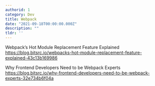 ```yaml
---
authorid: 1
category: Dev
title: Webpack
date: "2021-09-18T00:00:00.000Z"
description: ""
tldr: ''
---
```


Webpack’s Hot Module Replacement Feature Explained
https://blog.bitsrc.io/webpacks-hot-module-replacement-feature-explained-43c13b169986


Why Frontend Developers Need to be Webpack Experts
https://blog.bitsrc.io/why-frontend-developers-need-to-be-webpack-experts-32e734b6f04a



